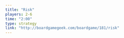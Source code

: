 ```yaml
---
title: "Risk"
players: 2-6
time: "2:00"
type: strategy
link: "http://boardgamegeek.com/boardgame/181/risk"
---
```

